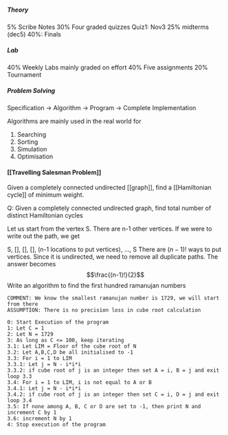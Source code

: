 ##### Theory
5% Scribe Notes
30% Four graded quizzes Quiz1: Nov3
25% midterms (dec5)
40%: Finals
##### Lab
40% Weekly Labs mainly graded on effort
40% Five assignments
20% Tournament

##### Problem Solving
Specification $\rightarrow$  Algorithm $\rightarrow$ Program $\rightarrow$ Complete Implementation

Algorithms are mainly used in the real world for
1. Searching
2. Sorting
3. Simulation
4. Optimisation

#### [[Travelling Salesman Problem]]

Given a completely connected undirected [[graph]], find a [[Hamiltonian cycle]] of minimum weight.

Q: Given a completely connected undirected graph, find total number of distinct Hamiltonian cycles

Let us start from the vertex S. There are n-1 other vertices. If we were to write out the path, we get

S, [], [], [], (n-1 locations to put vertices), ..., S
There are $(n-1)!$ ways to put vertices. Since it is undirected, we need to remove all duplicate paths. The answer becomes $$\frac{(n-1)!}{2}$$
Write an algorithm to find the first hundred ramanujan numbers
```
COMMENT: We know the smallest ramanujan number is 1729, we will start from there
ASSUMPTION: There is no precision loss in cube root calculation

0: Start Execution of the program
1: Let C = 1
2: Let N = 1729
3: As long as C <= 100, keep iterating
3.1: Let LIM = Floor of the cube root of N
3.2: Let A,B,C,D be all initialised to -1
3.3: For i = 1 to LIM
3.3.1: Let j = N - i*i*i
3.3.2: if cube root of j is an integer then set A = i, B = j and exit loop 3.3
3.4: For i = 1 to LIM, i is not equal to A or B
3.4.1: Let j = N - i*i*i
3.4.2: if cube root of j is an integer then set C = i, D = j and exit loop 3.4
3.5: If none among A, B, C or D are set to -1, then print N and increment C by 1
3.6: increment N by 1
4: Stop execution of the program
```
